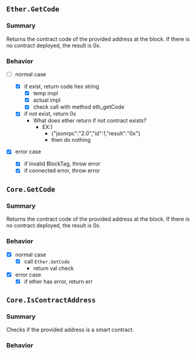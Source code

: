 ## `Ether.GetCode`

### Summary

Returns the contract code of the provided address at the block.
If there is no contract deployed, the result is 0x.

### Behavior

- [ ] normal case

  - [x] if exist, return code hex string
    - [x] temp impl
    - [x] actual impl
    - [x] check call with method eth_getCode
  - [x] if not exist, return 0x
    - What does ether return if not contract exists?
      - EX:)
        - {"jsonrpc":"2.0","id":1,"result":"0x"}
        - then do nothing

- [x] error case
  - [x] if invalid BlockTag, throw error
  - [x] if connected error, throw error

## `Core.GetCode`

### Summary

Returns the contract code of the provided address at the block.
If there is no contract deployed, the result is 0x.

### Behavior

- [x] normal case
  - [x] call `Ether.GetCode`
    - return val check
- [x] error case
  - [x] if ether has error, return err

## `Core.IsContractAddress`

### Summary

Checks if the provided address is a smart contract.

### Behavior
